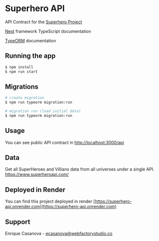 # Superhero API

API Contract for the [Superhero Project](https://superhero-web.vercel.app)

[Nest](https://github.com/nestjs/nest) framework TypeScript documentation

[TypeORM](https://typeorm.io/#/) documentation


## Running the app

```bash
$ npm install
$ npm run start
````

## Migrations

```bash
# create migration
$ npm run typeorm migration:run

# migration run (load initial data)
$ npm run typeorm migration:run

```

## Usage

You can see public API contract in [http://localhost:3000/api](http://localhost:3000/api)

## Data 

Get all SuperHeroes and Villians data from all universes under a single API. https://www.superheroapi.com/


## Deployed in Render

You can find this project deployed in render [https://superhero-api.onrender.com](https://superhero-api.onrender.com)

## Support

Enrique Casanova - [ecasanova@webfactorystudio.co](mailto:ecasanova@webfactorystudio.co)
